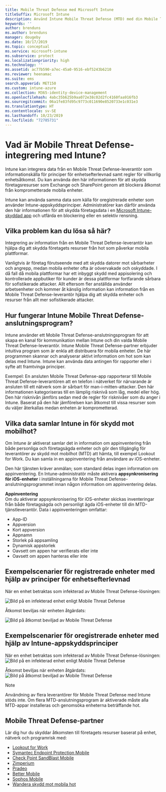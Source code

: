```yaml
---
title: Mobile Threat Defense med Microsoft Intune
titleSuffix: Microsoft Intune
description: Använd Intune Mobile Threat Defense (MTD) med din Mobile Threat Defense-partner för att skydda åtkomsten till företagsresurser baserat på enhetsrisken.
keywords: ''
author: brenduns
ms.author: brenduns
manager: dougeby
ms.date: 10/17/2019
ms.topic: conceptual
ms.service: microsoft-intune
ms.subservice: protect
ms.localizationpriority: high
ms.technology: ''
ms.assetid: ac77b590-a7ec-45a0-9516-ebf5243b6210
ms.reviewer: heenamac
ms.suite: ems
search.appverid: MET150
ms.custom: intune-azure
ms.collection: M365-identity-device-management
ms.openlocfilehash: 4abc35b625b9aa072e38c02d2fc4160faa916fb3
ms.sourcegitcommit: 06a1fe83fd95c9773c011690e8520733e1c031e3
ms.translationtype: HT
ms.contentlocale: sv-SE
ms.lasthandoff: 10/23/2019
ms.locfileid: "72785731"
---
```

# <a name="what-is-mobile-threat-defense-integration-with-intune"></a>Vad är Mobile Threat Defense-integrering med Intune?
Intune kan integrera data från en Mobile Threat Defense-leverantör som informationskälla för principer för enhetsefterlevnad samt regler för villkorlig enhetsåtkomst. Du kan använda den här informationen för att skydda företagsresurser som Exchange och SharePoint genom att blockera åtkomst från komprometterade mobila enheter.

Intune kan använda samma data som källa för oregistrerade enheter som använder Intune-appskyddsprinciper. Administratörer kan därför använda den här informationen för att skydda företagsdata i en [Microsoft Intune-skyddad app](~/apps/apps-supported-intune-apps.md) och utfärda en blockering eller en selektiv rensning.

## <a name="what-problem-does-this-solve"></a>Vilka problem kan du lösa så här?
Integrering av information från en Mobile Threat Defense-leverantör kan hjälpa dig att skydda företagets resurser från hot som påverkar mobila plattformar.  

Vanligtvis är företag förutseende med att skydda datorer mot sårbarheter och angrepp, medan mobila enheter ofta är oövervakade och oskyddade. I då fall då mobila plattformar har ett inbyggt skydd med appisolering och kontrollerade appbutiker för kunder är dessa plattformar fortfarande sårbara för sofistikerade attacker. Allt eftersom fler anställda använder arbetsenheter och kommer åt känslig information kan information från en Mobile Threat Defense-leverantör hjälpa dig att skydda enheter och resurser från allt mer sofistikerade attacker.  

## <a name="how-do-the-intune-mobile-threat-defense-connectors-work"></a>Hur fungerar Intune Mobile Threat Defense-anslutningsprogram?

Intune använder ett Mobile Threat Defense-anslutningsprogram för att skapa en kanal för kommunikation mellan Intune och din valda Mobile Threat Defense-leverantör. Intune Mobile Threat Defense-partner erbjuder intuitiva program som är enkla att distribuera för mobila enheter. De här programmen skannar och analyserar aktivt information om hot som kan delas med Intune. Intune kan använda data antingen för rapporter eller i syfte att framtvinga principer.  

Exempel: En ansluten Mobile Threat Defense-app rapporterar till Mobile Threat Defense-leverantören att en telefon i nätverket för närvarande är ansluten till ett nätverk som är sårbart för man-i-mitten-attacker. Den här informationen kategoriseras till en lämplig risknivå som låg, medel eller hög. Den här risknivån jämförs sedan med de regler för risknivåer som du anger i Intune. Baserat på den här jämförelsen kan åtkomst till vissa resurser som du väljer återkallas medan enheten är komprometterad.

## <a name="what-data-does-intune-collect-for-mobile-threat-defense"></a>Vilka data samlar Intune in för skydd mot mobilhot?

Om Intune är aktiverat samlar det in information om appinventering från både personliga och företagsägda enheter och gör den tillgänglig för leverantörer av skydd mot mobilhot (MTD) att hämta, till exempel Lookout for Work. Du kan samla in en appinventering från användare av iOS-enheter.

Den här tjänsten kräver anmälan; som standard delas ingen information om appinventering. En Intune-administratör måste aktivera **appsynkronisering för iOS-enheter** i inställningarna för Mobile Threat Defense-anslutningsprogrammet innan någon information om appinventering delas.

**Appinventering**  
Om du aktiverar appsynkronisering för iOS-enheter skickas inventeringar från både företagsägda och personligt ägda iOS-enheter till din MTD-tjänstleverantör. Data i appinventeringen omfattar:

- App-ID
- Appversion
- Kort appversion
- Appnamn
- Storlek på appsamling
- Dynamisk appstorlek
- Oavsett om appen har verifierats eller inte
- Oavsett om appen hanteras eller inte

## <a name="sample-scenarios-for-enrolled-devices-using-device-compliance-policies"></a>Exempelscenarier för registrerade enheter med hjälp av principer för enhetsefterlevnad

När en enhet betraktas som infekterad av Mobile Threat Defense-lösningen:

![Bild på en infekterad enhet enligt Mobile Threat Defense](./media/mobile-threat-defense/MTD-image-1.png)

Åtkomst beviljas när enheten åtgärdats:

![Bild på åtkomst beviljad av Mobile Threat Defense](./media/mobile-threat-defense/MTD-image-2.png)

## <a name="sample-scenarios-for-unenrolled-devices-using-intune-app-protection-policies"></a>Exempelscenarier för oregistrerade enheter med hjälp av Intune-appskyddsprinciper

När en enhet betraktas som infekterad av Mobile Threat Defense-lösningen:<br>
![Bild på en infekterad enhet enligt Mobile Threat Defense](./media/mobile-threat-defense/MTD-image-3.png)

Åtkomst beviljas när enheten åtgärdats:<br>
![Bild på åtkomst beviljad av Mobile Threat Defense](./media/mobile-threat-defense/MTD-image-4.png)

> [!NOTE] 
> Användning av flera leverantörer för Mobile Threat Defense med Intune stöds inte. Om flera MTD-anslutningsprogram är aktiverade måste alla MTD-appar installeras och genomsöka enheterna beträffande hot.

## <a name="mobile-threat-defense-partners"></a>Mobile Threat Defense-partner

Lär dig hur du skyddar åtkomsten till företagets resurser baserat på enhet, nätverk och programrisk med:

- [Lookout for Work](lookout-mobile-threat-defense-connector.md)
- [Symantec Endpoint Protection Mobile](skycure-mobile-threat-defense-connector.md)
- [Check Point SandBlast Mobile](checkpoint-sandblast-mobile-mobile-threat-defense-connector.md)
- [Zimperium](zimperium-mobile-threat-defense-connector.md)
- [Pradeo](pradeo-mobile-threat-defense-connector.md)
- [Better Mobile](better-mobile-threat-defense-connector.md)
- [Sophos Mobile](sophos-mtd-connector.md)
- [Wandera skydd mot mobila hot](wandera-mtd-connector.md)
